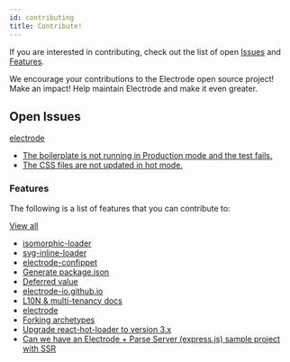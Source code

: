 ```yaml
---
id: contributing
title: Contribute!
---
```


If you are interested in contributing, check out the list of open [Issues](http://www.electrode.io/docs/contribute.html#issues) and [Features](http://www.electrode.io/docs/contribute.html#features).

We encourage your contributions to the Electrode open source project! Make an impact! Help maintain Electrode and make it even greater.

## Open Issues

[electrode](https://github.com/electrode-io/electrode)

+ [The boilerplate is not running in Production mode and the test fails.](https://github.com/electrode-io/electrode/issues/232) 
+ [The CSS files are not updated in hot mode.](https://github.com/electrode-io/electrode/issues/135) 

### Features

The following is a list of features that you can contribute to:

[View all](https://github.com/electrode-io/electrode/issues)

+ [isomorphic-loader](https://github.com/electrode-io/isomorphic-loader)
+ [svg-inline-loader](https://github.com/electrode-io/isomorphic-loader/issues/3) 
+ [electrode-confippet](https://github.com/electrode-io/electrode-confippet)
+ [Generate package.json](https://github.com/electrode-io/electrode-confippet/issues/8) 
+ [Deferred value](https://github.com/electrode-io/electrode-confippet/issues/6) 
+ [electrode-io.github.io](https://github.com/electrode-io/electrode-io.github.io)
+ [L10N & multi-tenancy docs](https://github.com/electrode-io/electrode-io.github.io/issues/358) 
+ [electrode](https://github.com/electrode-io/electrode)
+ [Forking archetypes](https://github.com/electrode-io/electrode/issues/254) 
+ [Upgrade react-hot-loader to version 3.x](https://github.com/electrode-io/electrode/issues/244) 
+ [Can we have an Electrode + Parse Server (express.js) sample project with SSR](https://github.com/electrode-io/electrode/issues/219) 
